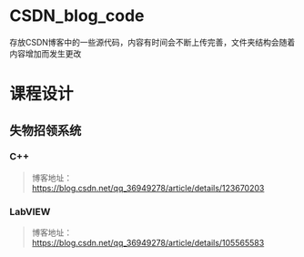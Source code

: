 # CSDN_blog_code
存放CSDN博客中的一些源代码，内容有时间会不断上传完善，文件夹结构会随着内容增加而发生更改
# 课程设计
## 失物招领系统
### C++
> 博客地址：https://blog.csdn.net/qq_36949278/article/details/123670203
### LabVIEW
> 博客地址：https://blog.csdn.net/qq_36949278/article/details/105565583
